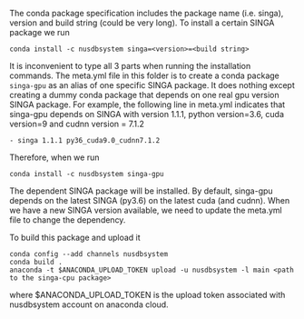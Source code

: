 <!--
    Licensed to the Apache Software Foundation (ASF) under one
    or more contributor license agreements.  See the NOTICE file
    distributed with this work for additional information
    regarding copyright ownership.  The ASF licenses this file
    to you under the Apache License, Version 2.0 (the
    "License"); you may not use this file except in compliance
    with the License.  You may obtain a copy of the License at

      http://www.apache.org/licenses/LICENSE-2.0

    Unless required by applicable law or agreed to in writing,
    software distributed under the License is distributed on an
    "AS IS" BASIS, WITHOUT WARRANTIES OR CONDITIONS OF ANY
    KIND, either express or implied.  See the License for the
    specific language governing permissions and limitations
    under the License.
-->
The conda package specification includes the package name (i.e. singa), version and build string (could be very long).
To install a certain SINGA package we run

    conda install -c nusdbsystem singa=<version>=<build string>

It is inconvenient to type all 3 parts when running the installation commands.
The meta.yml file in this folder is to create a conda package `singa-gpu` as
an alias of one specific SINGA package.
It does nothing except creating a dummy conda package that depends on one real
gpu version SINGA package.  For example, the following line in meta.yml indicates
that singa-gpu depends on SINGA with version 1.1.1, python version=3.6, cuda version=9
and cudnn version = 7.1.2

    - singa 1.1.1 py36_cuda9.0_cudnn7.1.2


Therefore, when we run

    conda install -c nusdbsystem singa-gpu

The dependent SINGA package will be installed.
By default, singa-gpu depends on the latest SINGA (py3.6) on the latest cuda (and cudnn).
When we have a new SINGA version available, we need to update the meta.yml file to
change the dependency.

To build this package and upload it

    conda config --add channels nusdbsystem
    conda build .
    anaconda -t $ANACONDA_UPLOAD_TOKEN upload -u nusdbsystem -l main <path to the singa-cpu package>

where $ANACONDA_UPLOAD_TOKEN is the upload token associated with nusdbsystem account on anaconda cloud.
